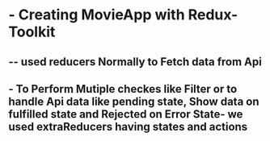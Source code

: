 # - Creating MovieApp with Redux-Toolkit
## -- used reducers Normally to Fetch data from Api
## - To Perform Mutiple checkes like Filter or to handle Api data like pending state, Show data on fulfilled state and Rejected on Error State- we used extraReducers having states and actions 
